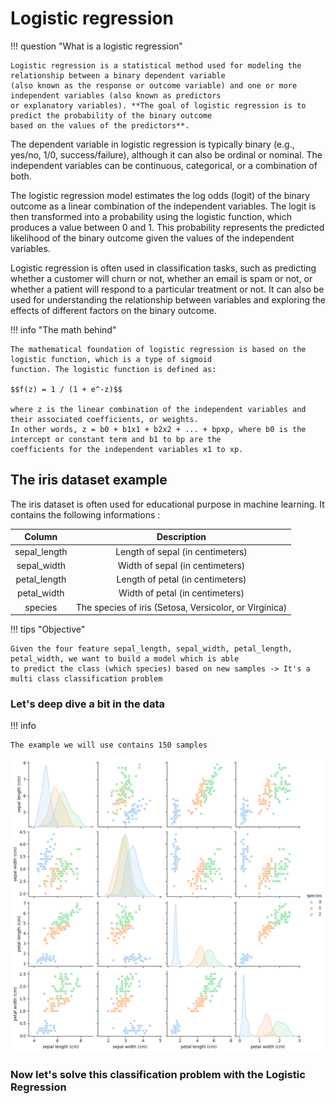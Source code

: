 # Logistic regression

!!! question "What is a logistic regression"


    Logistic regression is a statistical method used for modeling the relationship between a binary dependent variable 
    (also known as the response or outcome variable) and one or more independent variables (also known as predictors 
    or explanatory variables). **The goal of logistic regression is to predict the probability of the binary outcome 
    based on the values of the predictors**.
    


The dependent variable in logistic regression is typically binary (e.g., yes/no, 1/0, success/failure), although it can also be ordinal or nominal. The independent variables can be continuous, categorical, or a combination of both.
    
The logistic regression model estimates the log odds (logit) of the binary outcome as a linear combination of the independent variables. The logit is then transformed into a probability using the logistic function, which produces a value between 0 and 1. This probability represents the predicted likelihood of the binary outcome given the values of the independent variables.
    
Logistic regression is often used in classification tasks, such as predicting whether a customer will churn or not, whether an email is spam or not, or whether a patient will respond to a particular treatment or not. It can also be used for understanding the relationship between variables and exploring the effects of different factors on the binary outcome.


!!! info "The math behind"

    The mathematical foundation of logistic regression is based on the logistic function, which is a type of sigmoid 
    function. The logistic function is defined as:

    $$f(z) = 1 / (1 + e^-z)$$
    
    where z is the linear combination of the independent variables and their associated coefficients, or weights.
    In other words, z = b0 + b1x1 + b2x2 + ... + bpxp, where b0 is the intercept or constant term and b1 to bp are the
    coefficients for the independent variables x1 to xp.

## The iris dataset example

The iris dataset is often used for educational purpose in machine learning. 
It contains the following informations : 

|   Column   |                           Description                            |
|:----------:|:-----------------------------------------------------------------:|
|  sepal_length |             Length of sepal (in centimeters)              |
|  sepal_width  |             Width of sepal (in centimeters)               |
| petal_length |             Length of petal (in centimeters)              |
|  petal_width |             Width of petal (in centimeters)               |
|    species   | The species of iris (Setosa, Versicolor, or Virginica) |


!!! tips "Objective"

    Given the four feature sepal_length, sepal_width, petal_length, petal_width, we want to build a model which is able 
    to predict the class (which species) based on new samples -> It's a multi class classification problem


### Let's deep dive a bit in the data
!!! info
    
    The example we will use contains 150 samples


![img.png](assets/img.png)

### Now let's solve this classification problem with the Logistic Regression